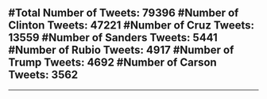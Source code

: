 #Total Number of Tweets: 79396 
#Number of Clinton Tweets: 47221
#Number of Cruz Tweets: 13559
#Number of Sanders Tweets: 5441
#Number of Rubio Tweets: 4917
#Number of Trump Tweets: 4692
#Number of Carson Tweets: 3562
---
---
